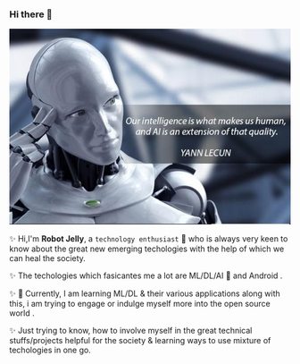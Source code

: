 ### Hi there 👋

<!--
**robotjellyzone/robotjellyzone** is a ✨ _special_ ✨ repository because its `README.md` (this file) appears on your GitHub profile.

Here are some ideas to get you started:

- 🔭 I’m currently working on ...
- 🌱 I’m currently learning ...
- 👯 I’m looking to collaborate on ...
- 🤔 I’m looking for help with ...
- 💬 Ask me about ...
- 📫 How to reach me: ...
- 😄 Pronouns: ...
- ⚡ Fun fact: ...
-->

![Thought Provoking AI IMAGE](/image_ai.jpg)

:sparkles: Hi,I'm **Robot Jelly**, a `technology enthusiast` :robot: who is always very keen to know about the great new emerging techologies with the help of which we can heal the society. 

:sparkles: The techologies which fasicantes me a lot are ML/DL/AI :robot: and Android . 

:sparkles: 🔭 Currently, I am learning ML/DL & their various applications along with this, i am trying to engage or indulge myself more into the open source world .

:sparkles: Just trying to know, how to involve myself in the great technical stuffs/projects helpful for the society & learning ways to use mixture of techologies in one go. 
